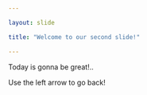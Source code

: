 ```yaml
---

layout: slide

title: "Welcome to our second slide!"

---
```


Today is gonna be great!..

Use the left arrow to go back!

